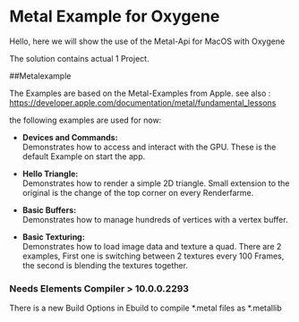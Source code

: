 # Metal Example for Oxygene

Hello, here we will show the use of the Metal-Api for MacOS with Oxygene

The solution contains actual 1 Project.

##Metalexample

The Examples are based on the Metal-Examples from Apple. 
see also : <https://developer.apple.com/documentation/metal/fundamental_lessons>

the following examples are used for now:

*  **Devices and Commands:**  
	Demonstrates how to access and interact with the GPU. These is the default Example on start the app.

	
* **Hello Triangle:**  
	Demonstrates how to render a simple 2D triangle. Small extension to the original is the change of the top corner on every Renderfarme.
* **Basic Buffers:**  
	Demonstrates how to manage hundreds of vertices with a vertex buffer.
* **Basic Texturing:**  
	Demonstrates how to load image data and texture a quad. There are 2 examples, First one is switching between 2 textures every 100 Frames, the second is blending the textures together.
	
	
### Needs Elements Compiler > 10.0.0.2293
There is a new Build Options in Ebuild to compile *.metal files as *.metallib 
